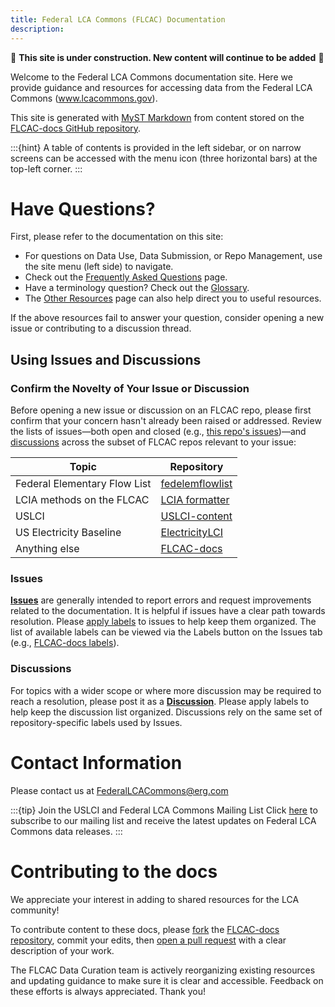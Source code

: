 ```yaml
---
title: Federal LCA Commons (FLCAC) Documentation
description:
---
```


🚧 **This site is under construction. New content will continue to be added** 🚧

Welcome to the Federal LCA Commons documentation site.
Here we provide guidance and resources for accessing data from the Federal LCA Commons (www.lcacommons.gov).

This site is generated with [MyST Markdown](https://mystmd.org/) from content stored on the [FLCAC-docs GitHub repository](https://github.com/FLCAC-admin/FLCAC-docs).

:::{hint}
A table of contents is provided in the left sidebar, or on narrow screens can be accessed with the menu icon (three horizontal bars) at the top-left corner.
:::

# Have Questions?
First, please refer to the documentation on this site:
 - For questions on Data Use, Data Submission, or Repo Management, use the site menu (left side) to navigate.
 - Check out the [Frequently Asked Questions](https://flcac-admin.github.io/FLCAC-docs/faq) page.
 - Have a terminology question? Check out the [Glossary](https://flcac-admin.github.io/FLCAC-docs/glossary).
 - The [Other Resources](https://flcac-admin.github.io/FLCAC-docs/otherresources) page can also help direct you to useful resources.

If the above resources fail to answer your question, consider opening a new issue or contributing to a discussion thread.

## Using Issues and Discussions

### Confirm the Novelty of Your Issue or Discussion
Before opening a new issue or discussion on an FLCAC repo, please first confirm that your concern hasn't already been raised or addressed. Review the lists of issues—both open and closed (e.g., [this repo's issues](https://github.com/FLCAC-admin/FLCAC-docs/issues?q=))—and [discussions](https://github.com/FLCAC-admin/FLCAC-docs/discussions) across the subset of FLCAC repos relevant to your issue:

 Topic | Repository
 --- | ---
 Federal Elementary Flow List | [fedelemflowlist](https://github.com/USEPA/fedelemflowlist)
 LCIA methods on the FLCAC | [LCIA formatter](https://github.com/USEPA/LCIAformatter)
 USLCI | [USLCI-content](https://github.com/FLCAC-admin/uslci-content)
 US Electricity Baseline | [ElectricityLCI](https://github.com/NETL-RIC/ElectricityLCI)
 Anything else | [FLCAC-docs](https://github.com/FLCAC-admin/FLCAC-docs)

### Issues
[**Issues**](https://github.com/FLCAC-admin/FLCAC-docs/issues) are generally intended to report errors and request improvements related to the documentation.
It is helpful if issues have a clear path towards resolution.
Please [apply labels](https://docs.github.com/en/issues/using-labels-and-milestones-to-track-work/managing-labels#applying-a-label) to issues to help keep them organized. The list of available labels can be viewed via the Labels button on the Issues tab (e.g., [FLCAC-docs labels](https://github.com/FLCAC-admin/FLCAC-docs/labels)).

### Discussions
For topics with a wider scope or where more discussion may be required to reach a resolution, please post it as a [**Discussion**](https://github.com/FLCAC-admin/FLCAC-docs/discussions).
Please apply labels to help keep the discussion list organized.
Discussions rely on the same set of repository-specific labels used by Issues.


# Contact Information
Please contact us at FederalLCACommons@erg.com

:::{tip} Join the USLCI and Federal LCA Commons Mailing List
Click [here](mailto:federallcacommons@erg.com?subject=Add%20to%20Mailing%20List&body=Please%20add%20me%20to%20the%20FLCAC%20mailing%20list) to subscribe to our mailing list and receive the latest updates on Federal LCA Commons data releases.
:::



# Contributing to the docs

We appreciate your interest in adding to shared resources for the LCA community!

To contribute content to these docs, please [fork](https://docs.github.com/en/pull-requests/collaborating-with-pull-requests/working-with-forks/about-forks) the [FLCAC-docs repository](https://github.com/FLCAC-admin/FLCAC-docs), commit your edits, then [open a pull request](https://docs.github.com/en/pull-requests/collaborating-with-pull-requests/proposing-changes-to-your-work-with-pull-requests/creating-a-pull-request-from-a-fork) with a clear description of your work.

The FLCAC Data Curation team is actively reorganizing existing resources and updating guidance to make sure it is clear and accessible. Feedback on these efforts is always appreciated. Thank you!

